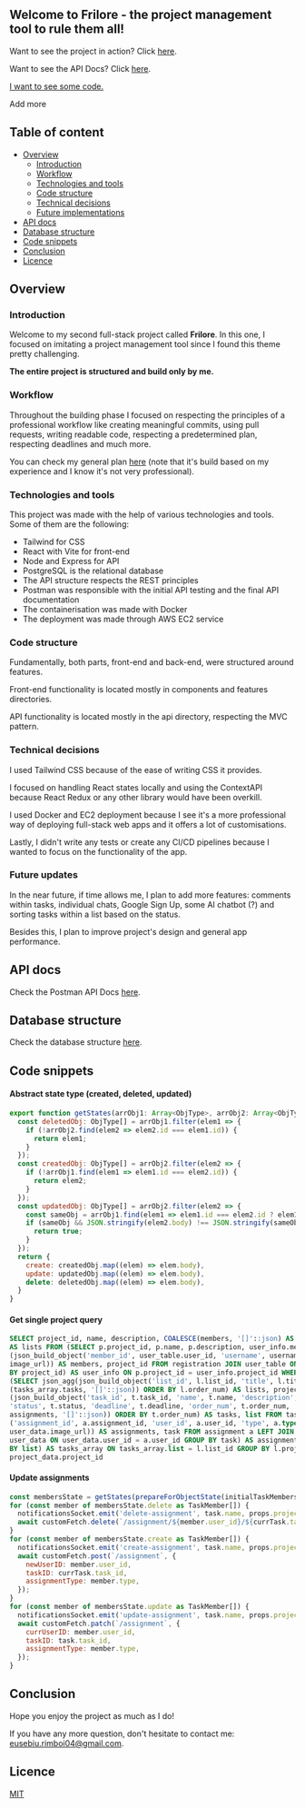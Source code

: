 ## Welcome to Frilore - the project management tool to rule them all!

Want to see the project in action? Click [here](http://16.170.239.13/).  

Want to see the API Docs? Click [here](https://documenter.getpostman.com/view/24263146/2s9YC7SWYt).  

[I want to see some code.](#code-snippets)  

Add more

## Table of content
- [Overview](#overview)
  - [Introduction](#introduction)
  - [Workflow](#workflow)
  - [Technologies and tools](#technologies-and-tools)
  - [Code structure](#code-structure)
  - [Technical decisions](#technical-decisions)
  - [Future implementations](#future-implementations)
- [API docs](#api-docs)
- [Database structure](#database-structure)
- [Code snippets](#code-snippets)
- [Conclusion](#conclusion)
- [Licence](#licence)


## Overview
### Introduction
Welcome to my second full-stack project called **Frilore**. In this one, I focused on imitating a project management tool since I found this theme pretty challenging.  


**The entire project is structured and build only by me.**   


### Workflow
Throughout the building phase I focused on respecting the principles of a professional workflow like creating meaningful commits, using pull requests, writing readable code, respecting a predetermined plan, respecting deadlines and much more.  

You can check my general plan [here](https://docs.google.com/document/d/1WPNRGDCBKOQlnnAGeoCDX3A48MTuQiz9MAKsM80vaug/edit?usp=sharing) (note that it's build based on my experience and I know it's not very professional).   

### Technologies and tools
This project was made with the help of various technologies and tools. Some of them are the following:  
- Tailwind for CSS
- React with Vite for front-end
- Node and Express for API
- PostgreSQL is the relational database
- The API structure respects the REST principles
- Postman was responsible with the initial API testing and the final API documentation
- The containerisation was made with Docker
- The deployment was made through AWS EC2 service   


### Code structure
Fundamentally, both parts, front-end and back-end, were structured around features.  

Front-end functionality is located mostly in components and features directories.   

API functionality is located mostly in the api directory, respecting the MVC pattern.   


### Technical decisions
I used Tailwind CSS because of the ease of writing CSS it provides.   

I focused on handling React states locally and using the ContextAPI because React Redux or any other library would have been overkill.   

I used Docker and EC2 deployment because I see it's a more professional way of deploying full-stack web apps and it offers a lot of customisations.  

Lastly, I didn't write any tests or create any CI/CD pipelines because I wanted to focus on the functionality of the app.   


### Future updates
In the near future, if time allows me, I plan to add more features: comments within tasks, individual chats, Google Sign Up, some AI chatbot (?) and sorting tasks within a list based on the status.  

Besides this, I plan to improve project's design and general app performance.   


## API docs
Check the Postman API Docs [here](https://documenter.getpostman.com/view/24263146/2s9YC7SWYt).   

## Database structure
Check the database structure [here](https://github.com/eusebiuuu/frilore/assets/107063753/c3f053cb-8ded-4eae-968c-4aadc5e47a73).

## Code snippets

#### Abstract state type (created, deleted, updated)
```js
export function getStates(arrObj1: Array<ObjType>, arrObj2: Array<ObjType>) {
  const deletedObj: ObjType[] = arrObj1.filter(elem1 => {
    if (!arrObj2.find(elem2 => elem2.id === elem1.id)) {
      return elem1;
    }
  });
  const createdObj: ObjType[] = arrObj2.filter(elem2 => {
    if (!arrObj1.find(elem1 => elem1.id === elem2.id)) {
      return elem2;
    }
  });
  const updatedObj: ObjType[] = arrObj2.filter(elem2 => {
    const sameObj = arrObj1.find(elem1 => elem1.id === elem2.id ? elem1 : null);
    if (sameObj && JSON.stringify(elem2.body) !== JSON.stringify(sameObj.body)) {
      return true;
    }
  });
  return {
    create: createdObj.map((elem) => elem.body),
    update: updatedObj.map((elem) => elem.body),
    delete: deletedObj.map((elem) => elem.body),
  }
}
```

#### Get single project query
```sql
SELECT project_id, name, description, COALESCE(members, '[]'::json) AS members, COALESCE(lists_array.lists, '[]'::json) 
AS lists FROM (SELECT p.project_id, p.name, p.description, user_info.members FROM project p LEFT JOIN (SELECT json_agg
(json_build_object('member_id', user_table.user_id, 'username', username, 'role', role, 'image_url', user_table.
image_url)) AS members, project_id FROM registration JOIN user_table ON user_table.user_id = registration.user_id GROUP 
BY project_id) AS user_info ON p.project_id = user_info.project_id WHERE p.project_id = $1) AS project_data LEFT JOIN 
(SELECT json_agg(json_build_object('list_id', l.list_id, 'title', l.title, 'order_num', l.order_num, 'tasks', COALESCE
(tasks_array.tasks, '[]'::json)) ORDER BY l.order_num) AS lists, project FROM list l LEFT JOIN (SELECT json_agg
(json_build_object('task_id', t.task_id, 'name', t.name, 'description', t.description, 'priority', t.priority, 
'status', t.status, 'deadline', t.deadline, 'order_num', t.order_num, 'assignments', COALESCE(assignment_data.
assignments, '[]'::json)) ORDER BY t.order_num) AS tasks, list FROM task t LEFT JOIN (SELECT json_agg(json_build_object
('assignment_id', a.assignment_id, 'user_id', a.user_id, 'type', a.type, 'username', user_data.username, 'image_url', 
user_data.image_url)) AS assignments, task FROM assignment a LEFT JOIN (SELECT * FROM user_table GROUP BY user_id) AS 
user_data ON user_data.user_id = a.user_id GROUP BY task) AS assignment_data ON assignment_data.task = t.task_id GROUP 
BY list) AS tasks_array ON tasks_array.list = l.list_id GROUP BY l.project) AS lists_array ON lists_array.project = 
project_data.project_id
```

#### Update assignments
```js
const membersState = getStates(prepareForObjectState(initialTaskMembers), prepareForObjectState(taskMembers));
for (const member of membersState.delete as TaskMember[]) {
  notificationsSocket.emit('delete-assignment', task.name, props.project.name, member.user_id);
  await customFetch.delete(`/assignment/${member.user_id}/${currTask.task_id}`);
}
for (const member of membersState.create as TaskMember[]) {
  notificationsSocket.emit('create-assignment', task.name, props.project.name, member.user_id);
  await customFetch.post(`/assignment`, {
    newUserID: member.user_id,
    taskID: currTask.task_id,
    assignmentType: member.type,
  });
}
for (const member of membersState.update as TaskMember[]) {
  notificationsSocket.emit('update-assignment', task.name, props.project.name, member.user_id);
  await customFetch.patch(`/assignment`, {
    currUserID: member.user_id,
    taskID: task.task_id,
    assignmentType: member.type,
  });
}
```

## Conclusion
Hope you enjoy the project as much as I do!  

If you have any more question, don't hesitate to contact me: <eusebiu.rimboi04@gmail.com>.

## Licence
[MIT](https://choosealicense.com/licenses/mit/)
